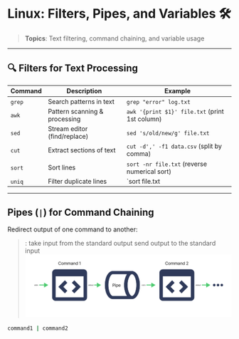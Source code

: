 # Linux: Filters, Pipes, and Variables 🛠️
> **Topics**: Text filtering, command chaining, and variable usage 

---

## 🔍 **Filters for Text Processing**
| Command | Description | Example |
|---------|-------------|---------|
| `grep`  | Search patterns in text | `grep "error" log.txt` |
| `awk`   | Pattern scanning & processing | `awk '{print $1}' file.txt` (print 1st column) |
| `sed`   | Stream editor (find/replace) | `sed 's/old/new/g' file.txt` |
| `cut`   | Extract sections of text | `cut -d',' -f1 data.csv` (split by comma) |
| `sort`  | Sort lines | `sort -nr file.txt` (reverse numerical sort) |
| `uniq`  | Filter duplicate lines | `sort file.txt | uniq` |

---

##  **Pipes (`|`) for Command Chaining**
Redirect output of one command to another: 
> : take input from the standard output send output to the standard input 
![alt text](image.png)
```bash
command1 | command2


